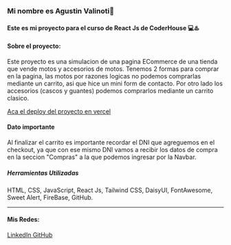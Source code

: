 ### Mi nombre es Agustin Valinoti👋
#### Este es mi proyecto para el curso de React Js de CoderHouse 💻♨️



#### Sobre el proyecto:

Este proyecto es una simulacion de una pagina ECommerce de una tienda que vende motos y accesorios de motos. Tenemos 2 formas para comprar en la pagina, las motos por razones logicas no podemos comprarlas mediante un carrito, asi que hice un mini form de contacto. Por otro lado los accesorios (cascos y guantes) podemos comprarlos mediante un carrito clasico. 

<a href="https://react-coder-proyect.vercel.app/">Aca el deploy del proyecto en vercel</a> 

#### Dato importante

Al finalizar el carrito es importante recordar el DNI que agreguemos en el checkout, ya que con ese mismo DNI vamos a recibir los datos de compra en la seccion "Compras" a la que podemos ingresar por la Navbar.

##### Herramientas Utilizadas

HTML, CSS, JavaScript, React Js, Tailwind CSS, DaisyUI, FontAwesome, Sweet Alert, FireBase, GitHub.

____


#### Mis Redes:

<a href="https://www.linkedin.com/in/agustin-valinoti/"> LinkedIn </a>
<a href="https://github.com/Agustin-Valinoti"> GitHub </a>

